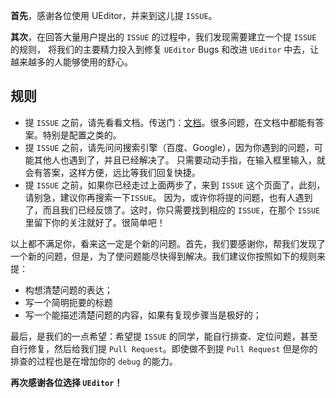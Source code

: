 **首先**，感谢各位使用 UEditor，并来到这儿提 `ISSUE`。

**其次**，在回答大量用户提出的 `ISSUE` 的过程中，我们发现需要建立一个提 `ISSUE` 的规则，
将我们的主要精力投入到修复 `UEditor` Bugs 和改进 `UEditor` 中去，让越来越多的人能够使用的舒心。

## 规则

* 提 `ISSUE` 之前，请先看看文档。传送门：[文档](http://fex.baidu.com/ueditor/)。很多问题，在文档中都能有答案。特别是配置之类的。
* 提 `ISSUE` 之前，请先问问搜索引擎（百度、Google），因为你遇到的问题，可能其他人也遇到了，并且已经解决了。
只需要动动手指，在输入框里输入，就会有答案，这样方便，远比等我们回复快捷。
* 提 `ISSUE` 之前，如果你已经走过上面两步了，来到 `ISSUE` 这个页面了，此刻，请别急，建议你再搜索一下`ISSUE`。
因为，或许你将提的问题，也有人遇到了，而且我们已经反馈了。这时，你只需要找到相应的 `ISSUE`，在那个 `ISSUE` 里留下你的关注就好了。很简单吧！

以上都不满足你，看来这一定是个新的问题。首先，我们要感谢你，帮我们发现了一个新的问题，但是，为了使问题能尽快得到解决。我们建议你按照如下的规则来提：

* 构想清楚问题的表达；
* 写一个简明扼要的标题
* 写一个能描述清楚问题的内容，如果有复现步骤当是极好的；

最后，是我们的一点希望：希望提 `ISSUE` 的同学，能自行排查、定位问题，甚至自行修复，然后给我们提 `Pull Request`。即使做不到提 `Pull Request`
但是你的排查的过程也是在增加你的 `debug` 的能力。

**再次感谢各位选择 `UEditor`！**

